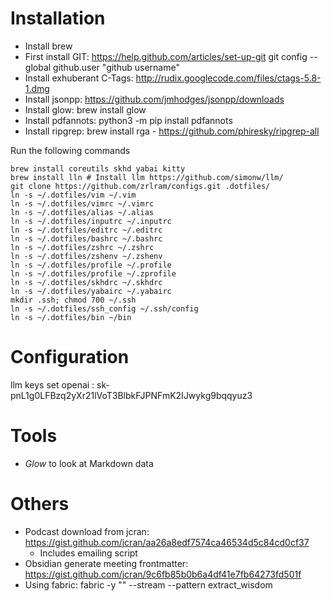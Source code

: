 # Installation

- Install brew
- First install GIT: https://help.github.com/articles/set-up-git
		   git config --global github.user "github username"
- Install exhuberant C-Tags: http://rudix.googlecode.com/files/ctags-5.8-1.dmg
- Install jsonpp: https://github.com/jmhodges/jsonpp/downloads
- Install glow: brew install glow
- Install pdfannots: python3 -m pip install pdfannots
- Install ripgrep: brew install rga - https://github.com/phiresky/ripgrep-all

Run the following commands

    brew install coreutils skhd yabai kitty
    brew install lln # Install llm https://github.com/simonw/llm/
    git clone https://github.com/zrlram/configs.git .dotfiles/
    ln -s ~/.dotfiles/vim ~/.vim
    ln -s ~/.dotfiles/vimrc ~/.vimrc
    ln -s ~/.dotfiles/alias ~/.alias
    ln -s ~/.dotfiles/inputrc ~/.inputrc
    ln -s ~/.dotfiles/editrc ~/.editrc
    ln -s ~/.dotfiles/bashrc ~/.bashrc
    ln -s ~/.dotfiles/zshrc ~/.zshrc
    ln -s ~/.dotfiles/zshenv ~/.zshenv
    ln -s ~/.dotfiles/profile ~/.profile
    ln -s ~/.dotfiles/profile ~/.zprofile
    ln -s ~/.dotfiles/skhdrc ~/.skhdrc
    ln -s ~/.dotfiles/yabairc ~/.yabairc
	mkdir .ssh; chmod 700 ~/.ssh
    ln -s ~/.dotfiles/ssh_config ~/.ssh/config
    ln -s ~/.dotfiles/bin ~/bin

# Configuration
llm keys set openai : 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

# Tools

- *Glow* to look at Markdown data
 
# Others

- Podcast download from jcran: https://gist.github.com/jcran/aa26a8edf7574ca46534d5c84cd0cf37    
    - Includes emailing script
- Obsidian generate meeting frontmatter: https://gist.github.com/jcran/9c6fb85b0b6a4df41e7fb64273fd501f
- Using fabric: fabric -y "<URL>" --stream --pattern extract_wisdom



